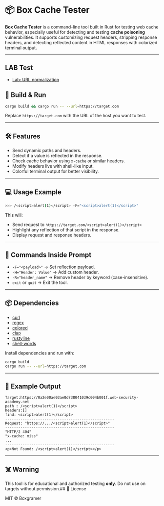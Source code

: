 # 📦 Box Cache Tester

**Box Cache Tester** is a command-line tool built in Rust for testing web cache behavior, especially useful for detecting and testing **cache poisoning** vulnerabilities. It supports customizing request headers, stripping response headers, and detecting reflected content in HTML responses with colorized terminal output.

---
## LAB Test
- [Lab: URL normalization](https://portswigger.net/web-security/web-cache-poisoning/exploiting-implementation-flaws/lab-web-cache-poisoning-normalization)

## 🚀 Build & Run

```bash
cargo build && cargo run -- --url=https://target.com
```

Replace `https://target.com` with the URL of the host you want to test.

---

## 🛠️ Features

- Send dynamic paths and headers.
- Detect if a value is reflected in the response.
- Check cache behavior using `x-cache` or similar headers.
- Modify headers live with shell-like input.
- Colorful terminal output for better visibility.

---

## 💻 Usage Example

```bash
>>> /<script>alert(1)</script> -F="<script>alert(1)</script>"
```

This will:

- Send request to `https://target.com/<script>alert(1)</script>`
- Highlight any reflection of that script in the response.
- Display request and response headers.

---

## 🔧 Commands Inside Prompt

- `-F="<payload>"` → Set reflection payload.
- `-H="Header: Value"` → Add custom header.
- `-R="header_name"` → Remove header by keyword (case-insensitive).
- `exit` or `quit` → Exit the tool.

---

## 📦 Dependencies

- [curl](https://crates.io/crates/curl)
- [regex](https://crates.io/crates/regex)
- [colored](https://crates.io/crates/colored)
- [clap](https://crates.io/crates/clap)
- [rustyline](https://crates.io/crates/rustyline)
- [shell-words](https://crates.io/crates/shell-words)

Install dependencies and run with:

```bash
cargo build
cargo run -- --url=https://target.com
```

---

## 🐛 Example Output

```
Target:https://0a2e00ae03ae0d738041039c004b001f.web-security-academy.net
path : /<script>alert(1)</script>
headers:[]
find: <script>alert(1)</script>
--------------------------------------------------
Request: "https://.../<script>alert(1)</script>"
--------------------------------------------------
"HTTP/2 404"
"x-cache: miss"
...
--------------------------------------------------
<p>Not Found: /<script>alert(1)</script></p>
```

---

## ☠️ Warning

This tool is for educational and authorized testing **only**. Do not use on targets without permission.## 📄 License

MIT © Boxgramer

